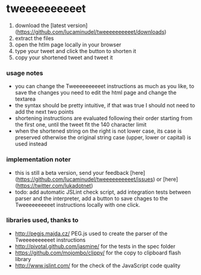 # tweeeeeeeeeet

1. download the [latest version] (https://github.com/lucaminudel/tweeeeeeeeeet/downloads)
1. extract the files
1. open the htlm page locally in your browser
1. type your tweet and click the button to shorten it
1. copy your shortened tweet and tweet it

### usage notes
- you can change the Tweeeeeeeeeet instructions as much as you like, to save the changes you need to edit the html page and change the textarea
- the syntax should be pretty intuitive, if that was true I should not need to add the next two points
- shortening instructions are evaluated following their order starting from the first one, until the tweet fit the 140 character limit
- when the shortened string on the right is not lower case, its case is preserved otherwise the original string case (upper, lower or capital) is used instead

### implementation noter
- this is still a beta version, send your feedback [here] (https://github.com/lucaminudel/tweeeeeeeeeet/issues) or [here] (https://twitter.com/lukadotnet)
- todo: add automatic JSLint check script, add integration tests between parser and the interpreter, add a button to save chages to the Tweeeeeeeeeet instructions locally with one click.

### libraries used, thanks to
- http://pegjs.majda.cz/ PEG.js used to create the parser of the Tweeeeeeeeeet instructions
- http://pivotal.github.com/jasmine/ for the tests in the spec folder
- https://github.com/mojombo/clippy/ for the copy to clipboard flash library
- http://www.jslint.com/ for the check of the JavaScript code quality